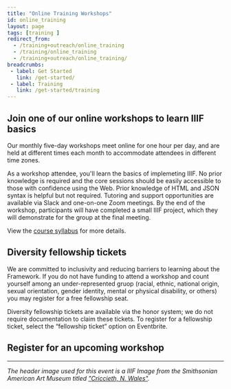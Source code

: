 ```yaml
---
title: "Online Training Workshops"
id: online_training
layout: page
tags: [training ]
redirect_from:
  - /training+outreach/online_training  
  - /training/online_training
  - /training+outreach/online_training/
breadcrumbs:
 - label: Get Started
   link: /get-started/
 - label: Training
   link: /get-started/training
---
```


## Join one of our online workshops to learn IIIF basics

Our monthly five-day workshops meet online for one hour per day, and are held at different times each month to accommodate attendees in different time zones.

As a workshop attendee, you'll learn the basics of implemeting IIIF. No prior knowledge is required and the core sessions should be easily accessible to those with confidence using the Web. Prior knowledge of HTML and JSON syntax is helpful but not required. Tutoring and support opportunities are available via Slack and one-on-one Zoom meetings. By the end of the workshop, participants will have completed a small IIIF project, which they will demonstrate for the group at the final meeting.

View the [course syllabus](https://training.iiif.io/iiif-online-workshop/index.html) for more details.

## Diversity fellowship tickets

We are committed to inclusivity and reducing barriers to learning about the Framework. If you do not have funding to attend a workshop and count yourself among an under-represented gruop (racial, ethnic, national origin, sexual orientation, gender identity, mental or physical disability, or others) you may register for a free fellowship seat.

Diversity fellowship tickets are available via the honor system; we do not require documentation to claim these tickets. To register for a fellowship ticket, select the “fellowship ticket” option on Eventbrite.

## Register for an upcoming workshop

<div id="upcoming_training"></div>














---

*The header image used for this event is a IIIF Image from the Smithsonian American Art Museum titled ["Criccieth, N. Wales"](https://americanart.si.edu/artwork/criccieth-n-wales-3202).*



<script>
    function addEvent(parentDiv, event) {
        if (!event.name.text.includes("Online Training")) {
            return;
        }

        let li = document.createElement('li');
        parentDiv.appendChild(li);
        li.style = "display: flex; box-shadow: 0 1px 2px 1px #ddd;padding: 15px; margin: 10px 3px;";

       /* let logo = document.createElement('img');
        logo.src = event.logo.url;
        logo.style = "flex: none";
        logo.alt = 'Event Logo';
        logo.height = 100;
        li.appendChild(logo);*/

        let div = document.createElement('div');
        div.style = "flex: auto; padding-left: 20px;";
        li.appendChild(div);

        let eventName = document.createElement('h3');
        eventName.innerHTML = event.name.text;
        eventName.style = 'margin-top: 10px; margin-bottom: 10px;'
        div.appendChild(eventName);

        let eventSummary = document.createElement('p');
        eventSummary.innerHTML = strip(event.modules[0].data.body.text);
        div.appendChild(eventSummary);

        let button = document.createElement('button')
        button.style = '-webkit-transform: translateZ(0); transform: translateZ(0); position: relative; height: 44px; padding: 0 30px 1px; -webkit-box-sizing: border-box; box-sizing: border-box; text-align: center; text-decoration: none; line-height: 24px; font-weight: 600; letter-spacing: .2px; color: #39364f; color: var(--eds-ui-800,#39364f); fill: #39364f; fill: var(--eds-ui-800,#39364f); background: transparent; background-color: transparent; border: 2px solid #a9a8b3; border: 2px solid var(--eds-ui-500,#a9a8b3); border-radius: 4px; cursor: pointer; -webkit-transition: all .4s cubic-bezier(.4,0,.3,1); transition: all .4s cubic-bezier(.4,0,.3,1); border-color: var(--eds-primary-brand--hover,#f05537);background-color: var(--eds-primary-brand--hover,#f05537);color: var(--eds-inverse-primary-brand,#fff);';
        button.innerHTML = 'Register'
        button.onclick = function () {
            window.open(
              event.url,
              '_blank' // <- This is what makes it open in a new window.
            );}
        div.appendChild(button);
    }

    function strip(html){
        let doc = new DOMParser().parseFromString(html, 'text/html');
        return doc.body.textContent || "";
    }

    let div = document.getElementById('upcoming_training');
    let ul = document.createElement('ul');
    ul.style = "padding-left: 0px;"
    div.appendChild(ul);
    fetch('https://iiif.io/eventbrite.json')
      .then(resp => {
         if (resp.ok) {
           return resp.json();
         } else {
           throw new Error(`Got back ${resp.status}`);
         }
      }).then(data => {
        if (data.hasOwnProperty('events')) {
            let p = document.createElement('p');
            p.innerHTML = 'The following training sessions are available:';
            div.insertBefore(p, ul);
            data.events.forEach(event => addEvent(ul, event));
        }
        console.log(data);
      }).catch(err => {
        console.log('Failed due to ' + err);
      });

</script>
